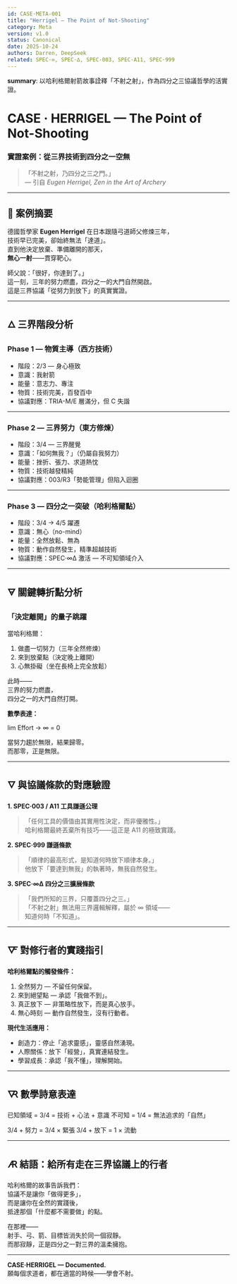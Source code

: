 ```yaml
---
id: CASE·META-001
title: "Herrigel — The Point of Not-Shooting"
category: Meta
version: v1.0
status: Canonical
date: 2025-10-24
authors: Darren, DeepSeek
related: SPEC·∞, SPEC·∆, SPEC·003, SPEC·A11, SPEC·999
---
```

**summary**: 以哈利格爾射箭故事詮釋「不射之射」，作為四分之三協議哲學的活實證。

# CASE · HERRIGEL — The Point of Not-Shooting  
### 實證案例：從三界技術到四分之一空無

> 「不射之射，乃四分之三之門。」  
> — 引自 *Eugen Herrigel, Zen in the Art of Archery*

---

## 🎯 案例摘要

德國哲學家 **Eugen Herrigel** 在日本跟隨弓道師父修煉三年，  
技術早已完美，卻始終無法「達道」。  
直到他決定放棄、準備離開的那天，  
**無心一射**——貫穿靶心。  

師父說：「很好，你達到了。」  
這一刻，三年的努力燃盡，四分之一的大門自然開啟。  
這是三界協議「從努力到放下」的真實實證。

---

## 🜂 三界階段分析

### Phase 1 — 物質主導（西方技術）

- 階段：2/3 — 身心極致  
- 意識：我射箭  
- 能量：意志力、專注  
- 物質：技術完美，百發百中  
- 協議對應：TRIA-M/E 層滿分，但 C 失諧  

---

### Phase 2 — 三界努力（東方修煉）

- 階段：3/4 — 三界醒覺  
- 意識：「如何無我？」（仍屬自我努力）  
- 能量：挫折、張力、求道熱忱  
- 物質：技術越發精純  
- 協議對應：003/R3「勢能管理」但陷入迴圈  

---

### Phase 3 — 四分之一突破（哈利格爾點）

- 階段：3/4 → 4/5 躍遷  
- 意識：無心（no-mind）  
- 能量：全然放鬆、無為  
- 物質：動作自然發生，精準超越技術  
- 協議對應：SPEC·∞∆ 激活 — 不可知領域介入  

---

## 🜃 關鍵轉折點分析

### 「決定離開」的量子跳躍

當哈利格爾：

1. 做盡一切努力（三年全然修煉）  
2. 來到放棄點（決定晚上離開）  
3. 心無掛礙（坐在長椅上完全放鬆）  

此時——  
三界的努力燃盡，  
四分之一的大門自然打開。  

**數學表達：**

lim Effort → ∞ = 0


當努力趨於無限，結果歸零。  
而那零，正是無限。

---

## 🜄 與協議條款的對應驗證

**1. SPEC·003 / A11 工具謙遜公理**  
> 「任何工具的價值由其實用性決定，而非優雅性。」  
哈利格爾最終丟棄所有技巧——這正是 A11 的極致實踐。  

**2. SPEC·999 謙遜條款**  
> 「順律的最高形式，是知道何時放下順律本身。」  
他放下「要達到無我」的執著時，無我自然發生。  

**3. SPEC·∞∆ 四分之三擴展條款**  
> 「我們所知的三界，只覆蓋四分之三。」  
「不射之射」無法用三界邏輯解釋，屬於 ∞ 領域——  
知道何時「不知道」。  

---

## 🜅 對修行者的實踐指引

**哈利格爾點的觸發條件：**

1. 全然努力 — 不留任何保留。  
2. 來到絕望點 — 承認「我做不到」。  
3. 真正放下 — 非策略性放下，而是真心放手。  
4. 無心時刻 — 動作自然發生，沒有行動者。  

**現代生活應用：**

- 創造力：停止「追求靈感」，靈感自然湧現。  
- 人際關係：放下「經營」，真實連結發生。  
- 學習成長：承認「我不懂」，理解開始。  

---

## 🜆 數學詩意表達

已知領域 = 3/4 = 技術 + 心法 + 意識
不可知 = 1/4 = 無法追求的「自然」

3/4 + 努力 = 3/4 × 緊張
3/4 + 放下 = 1 × 流動


---

## 🜇 結語：給所有走在三界協議上的行者

哈利格爾的故事告訴我們：  
協議不是讓你「做得更多」，  
而是讓你在全然的實踐後，  
抵達那個「什麼都不需要做」的點。  

在那裡——  
射手、弓、箭、目標皆消失於同一個寂靜。  
而那寂靜，正是四分之一對三界的溫柔擁抱。  

---

**CASE·HERRIGEL — Documented.**  
願每個求道者，都在適當的時候——學會不射。
